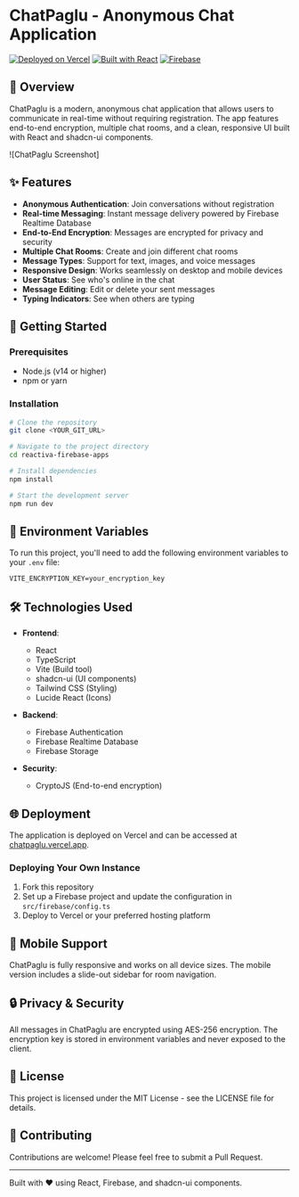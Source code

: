 # ChatPaglu - Anonymous Chat Application

[![Deployed on Vercel](https://img.shields.io/badge/Deployed%20on-Vercel-black.svg?style=flat-square&logo=vercel)](https://chatpaglu.vercel.app)
[![Built with React](https://img.shields.io/badge/Built%20with-React-61DAFB.svg?style=flat-square&logo=react)](https://reactjs.org/)
[![Firebase](https://img.shields.io/badge/Firebase-FFCA28.svg?style=flat-square&logo=firebase&logoColor=black)](https://firebase.google.com/)

## 🌟 Overview

ChatPaglu is a modern, anonymous chat application that allows users to communicate in real-time without requiring registration. The app features end-to-end encryption, multiple chat rooms, and a clean, responsive UI built with React and shadcn-ui components.

![ChatPaglu Screenshot]

## ✨ Features

- **Anonymous Authentication**: Join conversations without registration
- **Real-time Messaging**: Instant message delivery powered by Firebase Realtime Database
- **End-to-End Encryption**: Messages are encrypted for privacy and security
- **Multiple Chat Rooms**: Create and join different chat rooms
- **Message Types**: Support for text, images, and voice messages
- **Responsive Design**: Works seamlessly on desktop and mobile devices
- **User Status**: See who's online in the chat
- **Message Editing**: Edit or delete your sent messages
- **Typing Indicators**: See when others are typing

## 🚀 Getting Started

### Prerequisites

- Node.js (v14 or higher)
- npm or yarn

### Installation

```sh
# Clone the repository
git clone <YOUR_GIT_URL>

# Navigate to the project directory
cd reactiva-firebase-apps

# Install dependencies
npm install

# Start the development server
npm run dev
```

## 🔧 Environment Variables

To run this project, you'll need to add the following environment variables to your `.env` file:

```
VITE_ENCRYPTION_KEY=your_encryption_key
```

## 🛠️ Technologies Used

- **Frontend**:
  - React
  - TypeScript
  - Vite (Build tool)
  - shadcn-ui (UI components)
  - Tailwind CSS (Styling)
  - Lucide React (Icons)

- **Backend**:
  - Firebase Authentication
  - Firebase Realtime Database
  - Firebase Storage

- **Security**:
  - CryptoJS (End-to-end encryption)

## 🌐 Deployment

The application is deployed on Vercel and can be accessed at [chatpaglu.vercel.app](https://chatpaglu.vercel.app).

### Deploying Your Own Instance

1. Fork this repository
2. Set up a Firebase project and update the configuration in `src/firebase/config.ts`
3. Deploy to Vercel or your preferred hosting platform

## 📱 Mobile Support

ChatPaglu is fully responsive and works on all device sizes. The mobile version includes a slide-out sidebar for room navigation.

## 🔒 Privacy & Security

All messages in ChatPaglu are encrypted using AES-256 encryption. The encryption key is stored in environment variables and never exposed to the client.

## 📄 License

This project is licensed under the MIT License - see the LICENSE file for details.

## 👥 Contributing

Contributions are welcome! Please feel free to submit a Pull Request.

---

Built with ❤️ using React, Firebase, and shadcn-ui components.
